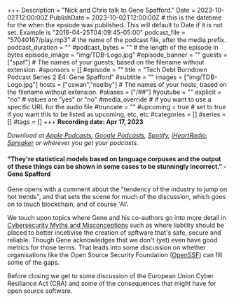 +++
Description = "Nick and Chris talk to Gene Spafford."
Date = 2023-10-02T12:00:00Z
PublishDate = 2023-10-02T12:00:00Z # this is the datetime for the when the epsiode was published. This will default to Date if it is not set. Example is "2016-04-25T04:09:45-05:00"
podcast_file = "57040167/play.mp3" # the name of the podcast file, after the media prefix.
podcast_duration = ""
#podcast_bytes = "" # the length of the episode in bytes
episode_image = "img/TDB-Logo.jpg"
#episode_banner = ""
guests = ["spaf"] # The names of your guests, based on the filename without extension.
#sponsors = []
#episode = ""
title = "Tech Debt Burndown Podcast Series 2 E4: Gene Spafford"
#subtitle = ""
images = ["img/TDB-Logo.jpg"]
hosts = ["cswan","nselby"] # The names of your hosts, based on the filename without extension.
#aliases = ["/##"]
#youtube = ""
explicit = "no" # values are "yes" or "no"
#media_override # if you want to use a specific URL for the audio file
#truncate = ""
#upcoming = true # set to true if you want this to be listed as upcoming, etc, etc
#categories = []
#series = []
#tags = []
+++
**Recording date: Apr 17, 2023**

*Download at [Apple Podcasts](https://podcastsconnect.apple.com/my-podcasts/the-tech-debt-burndown-podcast/1562710899), [Google Podcasts](https://podcasts.google.com/feed/aHR0cHM6Ly93d3cuc3ByZWFrZXIuY29tL3Nob3cvNDg3MzE4MC9lcGlzb2Rlcy9mZWVk), [Spotify](https://open.spotify.com/show/0t15PUgvQYNWQ6LYXJ8zkz), [iHeartRadio](https://iheart.com/podcast/81137852), [Spreaker](https://www.spreaker.com/show/the-tech-debt-burndown-podcast) or wherever you get your podcasts.*

#### "They're statistical models based on language corpuses and the output of these things can be shown in some cases to be stunningly incorrect." - Gene Spafford ####

Gene opens with a comment about the "tendency of the industry to jump on hot trends", and that sets the scene for much of the discussion, which goes on to touch blockchain, and of course 'AI'.

We touch upon topics where Gene and his co-authors go into more detail in [Cybersecurity Myths and Misconceptions](https://www.oreilly.com/library/view/cybersecurity-myths-and/9780137929214/) such as where liability should be placed to better incetivise the creation of spftware that's safe, secure and reliable. Though Gene acknowledges that we don't (yet) even have good metrics for those terms. That leads into some discussion on whether organisations like the Open Source Security Foundation ([OpenSSF](https://openssf.org/)) can fill some of the gaps.

Before closing we get to some discussion of the European Union Cyber Resiliance Act (CRA) and some of the consequences that might have for open source software.